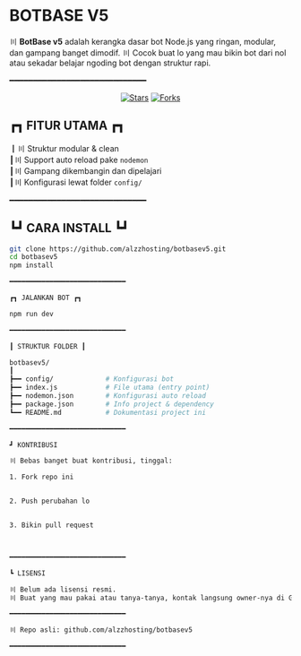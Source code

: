 <!--
┏━━━━━━━━━━━━━━━━━━━━━━━━━━━━━━━━━━━━━━━━━━━━━━━┓
┃   ____        _     _               _         ┃
┃  |  _ \  ___ | |__ (_)_ __   __ _  | |__ ___   ┃
┃  | | | |/ _ \| '_ \| | '_ \ / _` | | '_ ` _ \  ┃
┃  | |_| | (_) | |_) | | | | | (_| | | | | | | | ┃
┃  |____/ \___/|_.__/|_|_| |_|\__, | |_| |_| |_| ┃
┃                          |___/                ┃
┃        BOT BASE V5 - Node.js Boilerplate      ┃
┗━━━━━━━━━━━━━━━━━━━━━━━━━━━━━━━━━━━━━━━━━━━━━━━┛
-->

# BOTBASE V5

〣 **BotBase v5** adalah kerangka dasar bot Node.js yang ringan, modular, dan gampang banget dimodif.
〣 Cocok buat lo yang mau bikin bot dari nol atau sekadar belajar ngoding bot dengan struktur rapi.

━━━━━━━━━━━━━━━━━━━━━━━━━━━━━

<div align="center">
  
[![Stars](https://img.shields.io/github/stars/alzzhosting/botbasev5?style=for-the-badge&color=63a4ff)](https://github.com/alzzhosting/botbasev5/stargazers)
  [![Forks](https://img.shields.io/github/forks/alzzhosting/botbasev5?style=for-the-badge&color=63a4ff)](https://github.com/alzzhosting/botbasev5/network/members)

</div>

## ┏┓ FITUR UTAMA ┏┓

┃〣 Struktur modular & clean  
┃〣 Support auto reload pake `nodemon`  
┃〣 Gampang dikembangin dan dipelajari  
┃〣 Konfigurasi lewat folder `config/`

━━━━━━━━━━━━━━━━━━━━━━━━━━━━━

## ┗┛ CARA INSTALL ┗┛

```bash
git clone https://github.com/alzzhosting/botbasev5.git
cd botbasev5
npm install

━━━━━━━━━━━━━━━━━━━━━━━━━━━━━

┏┓ JALANKAN BOT ┏┓

npm run dev

━━━━━━━━━━━━━━━━━━━━━━━━━━━━━

┃ STRUKTUR FOLDER ┃

botbasev5/
┃
┣━━ config/             # Konfigurasi bot
┣━━ index.js            # File utama (entry point)
┣━━ nodemon.json        # Konfigurasi auto reload
┣━━ package.json        # Info project & dependency
┗━━ README.md           # Dokumentasi project ini

━━━━━━━━━━━━━━━━━━━━━━━━━━━━━

┛ KONTRIBUSI

〣 Bebas banget buat kontribusi, tinggal:

1. Fork repo ini


2. Push perubahan lo


3. Bikin pull request



━━━━━━━━━━━━━━━━━━━━━━━━━━━━━

┗ LISENSI

〣 Belum ada lisensi resmi.
〣 Buat yang mau pakai atau tanya-tanya, kontak langsung owner-nya di GitHub.

━━━━━━━━━━━━━━━━━━━━━━━━━━━━━

〣 Repo asli: github.com/alzzhosting/botbasev5

━━━━━━━━━━━━━━━━━━━━━━━━━━━━━

